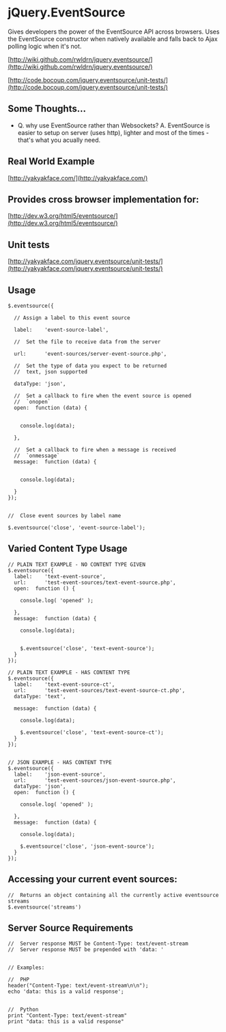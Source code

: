# jQuery.EventSource


Gives developers the power of the EventSource API across browsers. Uses the EventSource constructor when natively available 
and falls back to Ajax polling logic when it's not. 


[http://wiki.github.com/rwldrn/jquery.eventsource/](http://wiki.github.com/rwldrn/jquery.eventsource/)


[http://code.bocoup.com/jquery.eventsource/unit-tests/](http://code.bocoup.com/jquery.eventsource/unit-tests/)


## Some Thoughts...

* Q. why use EventSource rather than Websockets?
  A. EventSource is easier to setup on server (uses http), lighter and most of the times - that's what you acually need.


## Real World Example

[http://yakyakface.com/](http://yakyakface.com/)


## Provides cross browser implementation for:

[http://dev.w3.org/html5/eventsource/](http://dev.w3.org/html5/eventsource/)


## Unit tests

[http://yakyakface.com/jquery.eventsource/unit-tests/](http://yakyakface.com/jquery.eventsource/unit-tests/)




## Usage

    $.eventsource({
      
      // Assign a label to this event source
      
      label:    'event-source-label', 

      //  Set the file to receive data from the server

      url:      'event-sources/server-event-source.php',
      
      //  Set the type of data you expect to be returned
      //  text, json supported
      
      dataType: 'json', 
      
      //  Set a callback to fire when the event source is opened
      //  `onopen`
      open:  function (data) {


        console.log(data);

      },

      //  Set a callback to fire when a message is received
      //  `onmessage`
      message:  function (data) {


        console.log(data);

      }
    });
    
    
    //  Close event sources by label name
    
    $.eventsource('close', 'event-source-label');
    

## Varied Content Type Usage

    
    // PLAIN TEXT EXAMPLE - NO CONTENT TYPE GIVEN
    $.eventsource({
      label:    'text-event-source',
      url:      'test-event-sources/text-event-source.php',
      open:  function () {

        console.log( 'opened' );

      },
      message:  function (data) {

        console.log(data);


        $.eventsource('close', 'text-event-source');
      }
    });
    
    // PLAIN TEXT EXAMPLE - HAS CONTENT TYPE
    $.eventsource({
      label:    'text-event-source-ct',
      url:      'test-event-sources/text-event-source-ct.php',
      dataType: 'text',

      message:  function (data) {

        console.log(data);

        $.eventsource('close', 'text-event-source-ct');
      }
    });


    // JSON EXAMPLE - HAS CONTENT TYPE
    $.eventsource({
      label:    'json-event-source',
      url:      'test-event-sources/json-event-source.php',
      dataType: 'json',
      open:  function () {

        console.log( 'opened' );
    
      },
      message:  function (data) {

        console.log(data);

        $.eventsource('close', 'json-event-source');
      }
    });     
    

## Accessing your current event sources:
    
    //  Returns an object containing all the currently active eventsource streams
    $.eventsource('streams')

    
## Server Source Requirements
    
    //  Server response MUST be Content-Type: text/event-stream
    //  Server response MUST be prepended with 'data: '

    
    // Examples:
    
    //  PHP
    header("Content-Type: text/event-stream\n\n");
    echo 'data: this is a valid response';
    
    
    //  Python
    print "Content-Type: text/event-stream"
    print "data: this is a valid response"

    
    







